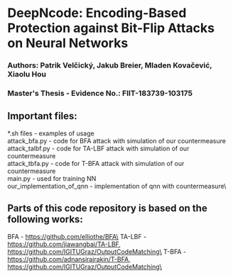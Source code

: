 # DeepNcode: Encoding-Based Protection against Bit-Flip Attacks on Neural Networks
### Authors: Patrik Velčický, Jakub Breier, Mladen Kovačević, Xiaolu Hou
### Master's Thesis - Evidence No.: FIIT-183739-103175

## Important files:
*.sh files - examples of usage\
attack_bfa.py - code for BFA attack with simulation of our countermeasure\
attack_talbf.py - code for TA-LBF attack with simulation of our countermeasure\
attack_tbfa.py - code for T-BFA attack with simulation of our countermeasure\
main.py - used for training NN\
our_implementation_of_qnn - implementation of qnn with countermeasure\

## Parts of this code repository is based on the following works:
BFA - https://github.com/elliothe/BFA\
TA-LBF - https://github.com/jiawangbai/TA-LBF, https://github.com/IGITUGraz/OutputCodeMatching\
T-BFA - https://github.com/adnansirajrakin/T-BFA, https://github.com/IGITUGraz/OutputCodeMatching\
